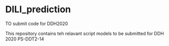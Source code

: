 # DILI_prediction
TO submit code for DDH2020

This repository contains teh relavant script models to be submitted for DDH 2020 PS-DDT2-14
